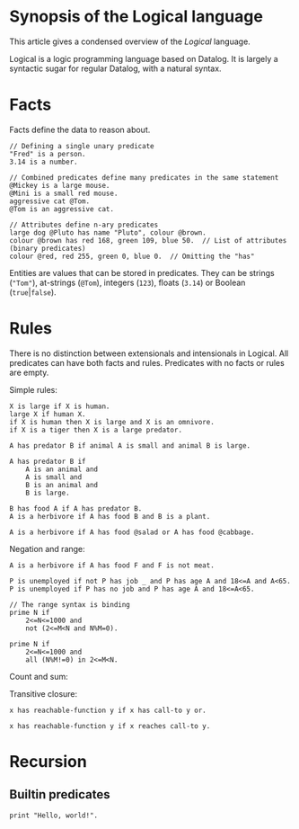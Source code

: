 # Synopsis of the Logical language

This article gives a condensed overview of the *Logical* language.

Logical is a logic programming language based on Datalog. It is largely a syntactic sugar for regular Datalog, with a natural syntax.

# Facts
Facts define the data to reason about.

```
// Defining a single unary predicate
"Fred" is a person.
3.14 is a number.

// Combined predicates define many predicates in the same statement
@Mickey is a large mouse.
@Mini is a small red mouse.
aggressive cat @Tom.
@Tom is an aggressive cat.

// Attributes define n-ary predicates
large dog @Pluto has name "Pluto", colour @brown.
colour @brown has red 168, green 109, blue 50.  // List of attributes (binary predicates)
colour @red, red 255, green 0, blue 0.  // Omitting the "has"
```
Entities are values that can be stored in predicates. They can be strings (`"Tom"`), at-strings (`@Tom`), integers (`123`), floats (`3.14`) or Boolean (`true`|`false`).

# Rules
There is no distinction between extensionals and intensionals in Logical. All predicates can have both facts and rules. Predicates with no facts or rules are empty.

Simple rules:
```
X is large if X is human.
large X if human X.
if X is human then X is large and X is an omnivore.
if X is a tiger then X is a large predator.

A has predator B if animal A is small and animal B is large.

A has predator B if 
    A is an animal and
    A is small and
    B is an animal and
    B is large.

B has food A if A has predator B.
A is a herbivore if A has food B and B is a plant.

A is a herbivore if A has food @salad or A has food @cabbage.
```

Negation and range:
```
A is a herbivore if A has food F and F is not meat.

P is unemployed if not P has job _ and P has age A and 18<=A and A<65.
P is unemployed if P has no job and P has age A and 18<=A<65.

// The range syntax is binding
prime N if 
    2<=N<=1000 and
    not (2<=M<N and N%M=0).

prime N if 
    2<=N<=1000 and
    all (N%M!=0) in 2<=M<N.
```

Count and sum:


Transitive closure:

```
x has reachable-function y if x has call-to y or.

x has reachable-function y if x reaches call-to y.
```

# Recursion


## Builtin predicates

```
print "Hello, world!".
```